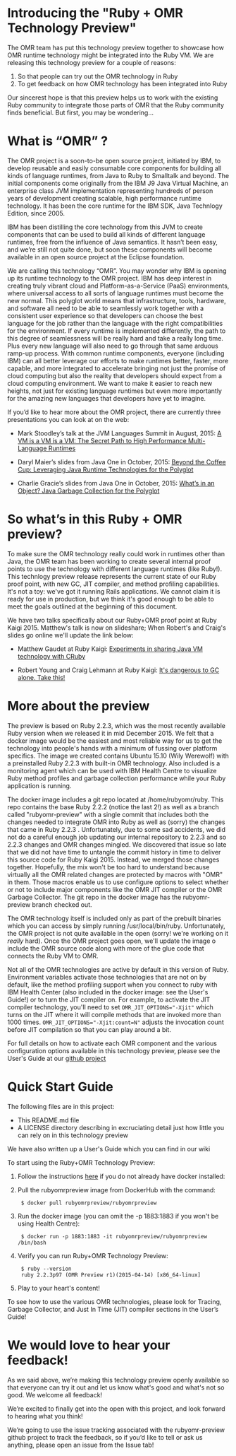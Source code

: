 # Introducing the "Ruby + OMR Technology Preview"

The OMR team has put this technology preview together to showcase how OMR runtime technology might be integrated into the Ruby VM.
We are releasing this technology preview for a couple of reasons:

1. So that people can try out the OMR technology in Ruby
2. To get feedback on how OMR technology has been integrated into Ruby

Our sincerest hope is that this preview helps us to work with the existing Ruby community to integrate
those parts of OMR that the Ruby community finds beneficial. But first, you may be wondering…


# What is “OMR” ?

The OMR project is a soon-to-be open source project, initiated by IBM, to develop reusable and easily
consumable core components for building all kinds of language runtimes, from Java to Ruby to Smalltalk
and beyond. The initial components come originally from the IBM J9 Java Virtual Machine, an enterprise
class JVM implementation representing hundreds of person years of development creating scalable, high
performance runtime technology. It has been the core runtime for the IBM SDK, Java Technlogy Edition,
since 2005.

IBM has been distilling the core technology from this JVM to create components that can be used to
build all kinds of different language runtimes, free from the influence of Java semantics. It hasn’t
been easy, and we’re still not quite done, but soon these components will become available in an
open source project at the Eclipse foundation.

We are calling this technology “OMR”. You may wonder why IBM is opening up its runtime technology to
the OMR project. IBM has deep interest in creating truly vibrant cloud and Platform-as-a-Service
(PaaS) environments, where universal access to all sorts of language runtimes must become the new
normal. This polyglot world means that infrastructure, tools, hardware, and software all need to be
able to seamlessly work together with a consistent user experience so that developers can choose the
best language for the job rather than the language with the right compatibilities for the environment.
If every runtime is implemented differently, the path to this degree of seamlessness will be really
hard and take a really long time. Plus every new language will also need to go through that same
arduous ramp-up process. With common runtime components, everyone (including IBM) can all better
leverage our efforts to make runtimes better, faster, more capable, and more integrated to accelerate
bringing not just the promise of cloud computing but also the reality that developers should expect
from a cloud computing environment. We want to make it easier to reach new heights, not just for
existing language runtimes but even more importantly for the amazing new languages that developers
have yet to imagine.

If you’d like to hear more about the OMR project, there are currently three presentations you can
look at on the web:

* Mark Stoodley’s talk at the JVM Languages Summit in August, 2015:
  [A VM is a VM is a VM: The Secret Path to High Performance Multi-Language Runtimes](https://www.youtube.com/watch?v=kOnyJurioyw)

* Daryl Maier’s slides from Java One in October, 2015:
  [Beyond the Coffee Cup: Leveraging Java Runtime Technologies for the Polyglot](http://www.slideshare.net/0xdaryl/javaone-2015-con7547-beyond-the-coffee-cup-leveraging-java-runtime-technologies-for-polyglot?related=1)

* Charlie Gracie’s slides from Java One in October, 2015:
  [What’s in an Object? Java Garbage Collection for the Polyglot](http://www.slideshare.net/charliegracie1/javaone-whats-in-an-object)


# So what’s in this Ruby + OMR preview?

To make sure the OMR technology really could work in runtimes other than Java, the OMR team has
been working to create several internal proof points to use the technology with different language
runtimes (like Ruby!). This technlogy preview release represents the current state of our Ruby proof
point, with new GC, JIT compiler, and method profiling capabilities. It's not a toy: we've got it
running Rails applications. We cannot claim it is ready for use in production, but we think it's good
enough to be able to meet the goals outlined at the beginning of this document.

We have two talks specifically about our Ruby+OMR proof point at Ruby Kaigi 2015. Matthew's talk is
now on slideshare; When Robert's and Craig's slides go online we'll update the link below:

* Matthew Gaudet at Ruby Kaigi:
  [Experiments in sharing Java VM technology with CRuby](http://www.slideshare.net/MatthewGaudet/experiments-in-sharing-java-vm-technology-with-cruby)

* Robert Young and Craig Lehmann at Ruby Kaigi:
  [It's dangerous to GC alone. Take this!](http://www.slideshare.net/craiglehmann/the-omr-gc-talk-ruby-kaigi-2015)

# More about the preview

The preview is based on Ruby 2.2.3, which was the most recently available Ruby version when we
released it in mid December 2015. We felt that a docker image would be the easiest and most reliable
way for us to get the technology into people's hands with a minimum of fussing over platform specifics.
The image we created contains Ubuntu 15.10 (Wily Werewolf) with a preinstalled Ruby 2.2.3 with built-in
OMR technology. Also included is a monitoring agent which can be used with IBM Health Centre to visualize
Ruby method profiles and garbage collection performance while your Ruby application is running.

The docker image includes a git repo located at /home/rubyomr/ruby.  This repo contains the base
Ruby 2.2.2 (notice the last 2!) as well as a branch called "rubyomr-preview" with a single
commit that includes both the changes needed to integrate OMR into Ruby as well as (sorry) the changes
that came in Ruby 2.2.3 . Unfortunately, due to some sad accidents, we did not do a careful enough job updating
our internal repository to 2.2.3 and so 2.2.3 changes and OMR changes mingled. We discovered that issue
so late that we did not have time to untangle the commit history in time to deliver this source code for
Ruby Kaigi 2015. Instead, we merged those changes together. Hopefully, the mix won't be too hard to
understand because virtually all the OMR related changes are protected by macros with "OMR" in them.
Those macros enable us to use configure options to select whether or not to include major components like
the OMR JIT compiler or the OMR Garbage Collector. The git repo in the docker image has the
rubyomr-preview branch checked out.

The OMR technology itself is included only as part of the prebuilt binaries which you can access by
simply running /usr/local/bin/ruby. Unfortunately, the OMR project is not quite available in the open
(sorry! we're working on it *really* hard). Once the OMR project goes open, we'll update the image
o include the OMR source code along with more of the glue code that connects the Ruby VM to OMR.

Not all of the OMR technologies are active by default in this version of Ruby.  Environment variables
activate those technologies that are not on by default, like the method profiling support when you
connect to ruby with IBM Health Center (also included in the docker image: see the User's Guide!) or to
turn the JIT compiler on. For example, to activate the JIT compiler technology, you'll need to set
`OMR_JIT_OPTIONS="-Xjit"` which turns on the JIT where it will compile methods that are invoked more than
1000 times. `OMR_JIT_OPTIONS="-Xjit:count=N"` adjusts the invocation count before JIT compilation so that
you can play around a bit.

For full details on how to activate each OMR component and the various configuration options available
in this technology preview, please see the User's Guide at our [github project](https://github.com/rubyomr-preview/rubyomr-preview)

# Quick Start Guide

The following files are in this project:

* This README.md file
* A LICENSE directory describing in excruciating detail just how little you can
  rely on in this technology preview

We have also written up a User's Guide which you can find in our wiki

To start using the Ruby+OMR Technology Preview:

1. Follow the instructions [here](http://docs.docker.com/engine/installation/)
   if you do not already have docker installed:
    

2. Pull the rubyomrpreview image from DockerHub with the command:

        $ docker pull rubyomrpreview/rubyomrpreview

3. Run the docker image (you can omit the -p 1883:1883 if you won't be using Health Centre):

        $ docker run -p 1883:1883 -it rubyomrpreview/rubyomrpreview /bin/bash

4. Verify you can run Ruby+OMR Technology Preview:

        $ ruby --version
        ruby 2.2.3p97 (OMR Preview r1)(2015-04-14) [x86_64-linux]

5. Play to your heart's content!

To see how to use the various OMR technologies, please look for Tracing,
Garbage Collector, and Just In Time (JIT) compiler sections in the User’s
Guide!

# We would love to hear your feedback!

As we said above, we’re making this technology preview openly available so that everyone can
try it out and let us know what's good and what's not so good.  We welcome all feedback!

We’re excited to finally get into the open with this project, and look forward to hearing what you
think!

We’re going to use the issue tracking associated with the rubyomr-preview github project to track the
feedback, so if you’d like to tell or ask us anything, please open an issue from the Issue tab!
